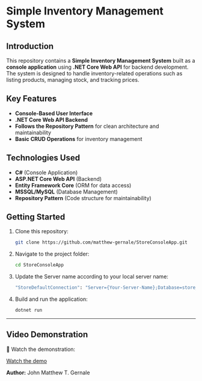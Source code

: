 # Simple Inventory Management System

## Introduction
This repository contains a **Simple Inventory Management System** built as a **console application** using **.NET Core Web API** for backend development. The system is designed to handle inventory-related operations such as listing products, managing stock, and tracking prices.

## Key Features
- **Console-Based User Interface**
- **.NET Core Web API Backend**
- **Follows the Repository Pattern** for clean architecture and maintainability
- **Basic CRUD Operations** for inventory management

## Technologies Used
- **C#** (Console Application)
- **ASP.NET Core Web API** (Backend)
- **Entity Framework Core** (ORM for data access)
- **MSSQL/MySQL** (Database Management)
- **Repository Pattern** (Code structure for maintainability)

## Getting Started
1. Clone this repository:
   ```sh
   git clone https://github.com/matthew-gernale/StoreConsoleApp.git
   ```
2. Navigate to the project folder:
   ```sh
   cd StoreConsoleApp
   ```
3. Update the Server name according to your local server name:
   ```sh
   "StoreDefaultConnection": "Server={Your-Server-Name};Database=store_db;Trusted_Connection=True;TrustServerCertificate=True;"
   ```
4. Build and run the application:
   ```sh
   dotnet run
   ```
---

## Video Demonstration
🚀 Watch the demonstration:

[Watch the demo](https://raw.githubusercontent.com/matthew-gernale/StoreConsoleApp/main/Demo/IMS_Demo.mp4)

**Author:** John Matthew T. Gernale

